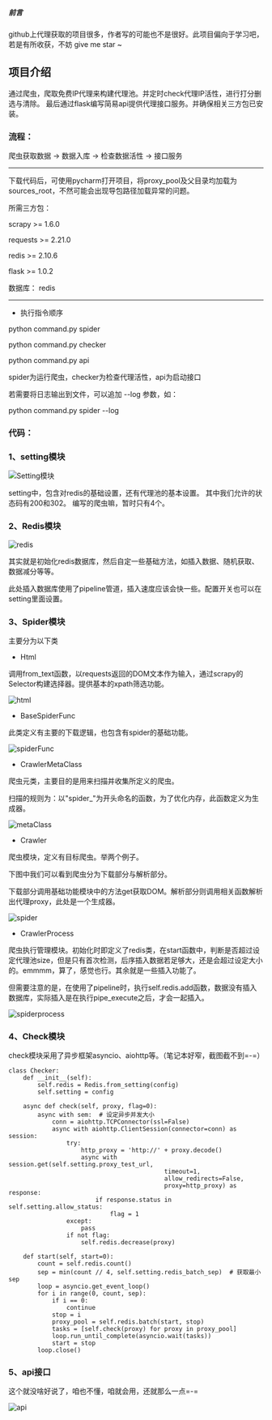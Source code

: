 ##### 前言

github上代理获取的项目很多，作者写的可能也不是很好。此项目偏向于学习吧，
若是有所收获，不妨 give me star ~

## 项目介绍

通过爬虫，爬取免费IP代理来构建代理池。并定时check代理IP活性，进行打分删选与清除。
最后通过flask编写简易api提供代理接口服务。并确保相关三方包已安装。

### 流程：

爬虫获取数据 -> 数据入库 -> 检查数据活性 -> 接口服务
***
下载代码后，可使用pycharm打开项目，将proxy_pool及父目录均加载为sources_root，不然可能会出现导包路径加载异常的问题。

所需三方包：

scrapy      >= 1.6.0

requests    >= 2.21.0

redis       >= 2.10.6

flask       >= 1.0.2

数据库： redis
***
* 执行指令顺序

python command.py spider

python command.py checker

python command.py api

spider为运行爬虫，checker为检查代理活性，api为启动接口

若需要将日志输出到文件，可以追加 --log 参数，如：

python command.py spider --log

### 代码：

### 1、setting模块

![Setting模块](img/setting.png)

setting中，包含对redis的基础设置，还有代理池的基本设置。
其中我们允许的状态码有200和302。
编写的爬虫嘛，暂时只有4个。


### 2、Redis模块

![redis](img/redis.png)

其实就是初始化redis数据库，然后自定一些基础方法，如插入数据、随机获取、数据减分等等。

此处插入数据库使用了pipeline管道，插入速度应该会快一些。配置开关也可以在setting里面设置。



### 3、Spider模块

主要分为以下类

* Html

调用from_text函数，以requests返回的DOM文本作为输入，通过scrapy的Selector构建选择器。提供基本的xpath筛选功能。

![html](img/html.png)

* BaseSpiderFunc

此类定义有主要的下载逻辑，也包含有spider的基础功能。

![spiderFunc](img/baseSpiderFunc.png)

* CrawlerMetaClass

爬虫元类，主要目的是用来扫描并收集所定义的爬虫。

扫描的规则为：以"spider_"为开头命名的函数，为了优化内存，此函数定义为生成器。

![metaClass](img/metaClass.png)

* Crawler

爬虫模块，定义有目标爬虫。举两个例子。

下图中我们可以看到爬虫分为下载部分与解析部分。

下载部分调用基础功能模块中的方法get获取DOM。解析部分则调用相关函数解析出代理proxy，此处是一个生成器。

![spider](img/spider.png)

* CrawlerProcess

爬虫执行管理模块。初始化时即定义了redis类，在start函数中，判断是否超过设定代理池size，但是只有首次检测，后序插入数据若足够大，还是会超过设定大小的。emmmm，算了，感觉也行。其余就是一些插入功能了。

但需要注意的是，在使用了pipeline时，执行self.redis.add函数，数据没有插入数据库，实际插入是在执行pipe_execute之后，才会一起插入。

![spiderprocess](img/spiderprocess.png)


### 4、Check模块

check模块采用了异步框架asyncio、aiohttp等。（笔记本好窄，截图截不到=-=）

```
class Checker:
    def __init__(self):
        self.redis = Redis.from_setting(config)
        self.setting = config

    async def check(self, proxy, flag=0):
        async with sem:  # 设定异步并发大小
            conn = aiohttp.TCPConnector(ssl=False)
            async with aiohttp.ClientSession(connector=conn) as session:
                try:
                    http_proxy = 'http://' + proxy.decode()
                    async with session.get(self.setting.proxy_test_url,
                                           timeout=1,
                                           allow_redirects=False,
                                           proxy=http_proxy) as response:
                        if response.status in self.setting.allow_status:
                            flag = 1
                except:
                    pass
                if not flag:
                    self.redis.decrease(proxy)

    def start(self, start=0):
        count = self.redis.count()
        sep = min(count // 4, self.setting.redis_batch_sep)  # 获取最小sep
        loop = asyncio.get_event_loop()
        for i in range(0, count, sep):
            if i == 0:
                continue
            stop = i
            proxy_pool = self.redis.batch(start, stop)
            tasks = [self.check(proxy) for proxy in proxy_pool]
            loop.run_until_complete(asyncio.wait(tasks))
            start = stop
        loop.close()
```

### 5、api接口

这个就没啥好说了，咱也不懂，咱就会用，还就那么一点=-=

![api](img/api.png)
